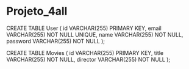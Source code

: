 # Projeto_4all

CREATE TABLE User (
id VARCHAR(255) PRIMARY KEY,
email VARCHAR(255) NOT NULL UNIQUE,
name VARCHAR(255) NOT NULL,
password VARCHAR(255) NOT NULL
);

CREATE TABLE Movies (
id VARCHAR(255) PRIMARY KEY,
title VARCHAR(255) NOT NULL,
director VARCHAR(255) NOT NULL
);